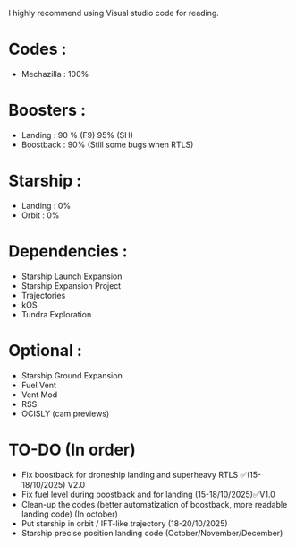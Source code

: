 I highly recommend using Visual studio code for reading.
# Codes : 
 - Mechazilla : 100%
# Boosters :
 - Landing : 90 % (F9) 95% (SH)
 - Boostback : 90% (Still some bugs when RTLS)
# Starship :
 - Landing : 0%
 - Orbit : 0%

 # Dependencies :
 - Starship Launch Expansion 
 - Starship Expansion Project 
 - Trajectories
 - kOS
 - Tundra Exploration


# Optional :
- Starship Ground Expansion
- Fuel Vent
- Vent Mod 
- RSS
- OCISLY (cam previews)


# TO-DO (In order)
- Fix boostback for droneship landing and superheavy RTLS ✅(15-18/10/2025) V2.0
- Fix fuel level during boostback and for landing (15-18/10/2025)✅V1.0
- Clean-up the codes (better automatization of boostback, more readable landing code) (In october)  
- Put starship in orbit / IFT-like trajectory (18-20/10/2025)
- Starship precise position landing code (October/November/December)
